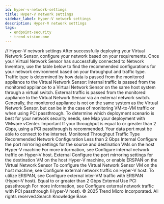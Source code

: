 ```yaml
---
id: hyper-v-network-settings
title: Hyper-V network settings
sidebar_label: Hyper-V network settings
description: Hyper-V network settings
tags:
  - endpoint-security
  - trend-vision-one
---
```


/*<![CDATA[*/ $('#title').html($('meta[name=map-description]').attr('content')); /*]]>*/ Hyper-V network settings After successfully deploying your Virtual Network Sensor, configure your network based on your requirements. Once your Virtual Network Sensor has successfully connected to Network Inventory, use the table below to find the recommended configurations for your network environment based on your throughput and traffic type. Traffic type is determined by how data is passed from the monitored appliance to the Virtual Network Sensor: Internal traffic is passed from the monitored appliance to a Virtual Network Sensor on the same host system through a virtual switch. External traffic is passed from the monitored appliance to the Virtual Network Sensor via an external network switch. Generally, the monitored appliance is not on the same system as the Virtual Network Sensor, but can be in the case of monitoring VM-to-VM traffic or when using PCI passthrough. To determine which deployment scenario is best for your network security needs, see Map your deployment with VMware vCenter. Important If your throughput is equal to or greater than 2 Gbps, using a PCI passthrough is recommended. Your data port must be able to connect to the internet. Monitored Throughput Traffic Type Recommended Network Configuration Less than 2 Gbps Internal Configure the port mirroring settings for the source and destination VMs on the host Hyper-V machine For more information, see Configure internal network traffic on Hyper-V host. External Configure the port mirroring settings for the destination VM on the host Hyper-V machine, or enable ERSPAN on the Virtual Network Sensor To configure the Virtual Network Sensor VM on the host machine, see Configure external network traffic on Hyper-V host. To utilize ERSPAN, see Configure external inter-VM traffic with ERSPAN (Hyper-V host). Equal to or greater than 2 Gbps External Use PCI passthrough For more information, see Configure external network traffic with PCI passthrough (Hyper-V host). © 2025 Trend Micro Incorporated. All rights reserved.Search Knowledge Base